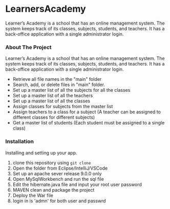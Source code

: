 # LearnersAcademy
Learner’s Academy is a school that has an online management system. The system keeps track of its classes, subjects, students, and teachers. It has a back-office application with a single administrator login.

<!-- ABOUT THE PROJECT -->

### About The Project

Learner’s Academy is a school that has an online management system. The system keeps track of its classes, subjects, students, and teachers. It has a back-office application with a single administrator login.

- Retrieve all file names in the "main" folder
- Search, add, or delete files in "main" folder.
- Set up a master list of all the subjects for all the classes
- Set up a master list of all the teachers
- Set up a master list of all the classes
- Assign classes for subjects from the master list
- Assign teachers to a class for a subject (A teacher can be assigned to different classes for different subjects)
- Get a master list of students (Each student must be assigned to a single class)
     

### Installation

Installing and setting up your app.

1. clone this repository using `git clone `
2. Open the folder from Eclipse/IntelliJ/VSCode
3. Set up an apache sever release 9.0.0 only 
4. Open MySqlWorkbench and run the sql file
5. Edit the hibernate.java file and input your root user password
6. MAVEN clean and package the project 
7. Deploy the War file 
8. login in is 'admn' for both user and passwrd 
